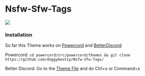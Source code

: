 # Nsfw-Sfw-Tags


<p align="left">
    <img src="https://i.imgur.com/SCObryS.png">
</p>



### Installation
So far this Theme works on [Powercord](https://github.com/powercord-org/powercord) and [BetterDiscord](https://www.betterdiscord.net/)

Powercord:
```cd powercord/src/powercord/themes && git clone https://github.com/doggybootsy/Nsfw-Sfw-Tags/```

Better Discord:
Go to the [Theme File](https://raw.githubusercontent.com/doggybootsy/Nsfw-Sfw-Tags/main/Nsfw-Sfw-Tags.theme.css) and do Ctrl+s or Command+s
<!--
cd ~/Library/Preferences/BetterDiscord/themes && git clone https://github.com/doggybootsy/Mobile_Messages/blob/main/Mobile%20Discord.theme.css
-->
